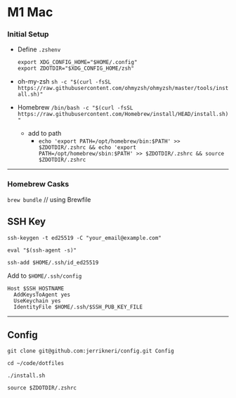 # M1 Mac

### Initial Setup

- Define `.zshenv`

  ```
  export XDG_CONFIG_HOME="$HOME/.config"
  export ZDOTDIR="$XDG_CONFIG_HOME/zsh"
  ```

- oh-my-zsh
`sh -c "$(curl -fsSL https://raw.githubusercontent.com/ohmyzsh/ohmyzsh/master/tools/install.sh)"`

- Homebrew
`/bin/bash -c "$(curl -fsSL https://raw.githubusercontent.com/Homebrew/install/HEAD/install.sh)"`
  - add to path
    - `echo 'export PATH=/opt/homebrew/bin:$PATH' >> $ZDOTDIR/.zshrc && echo 'export PATH=/opt/homebrew/sbin:$PATH' >> $ZDOTDIR/.zshrc && source $ZDOTDIR/.zshrc`

---

### Homebrew Casks

`brew bundle` // using Brewfile

## SSH Key

`ssh-keygen -t ed25519 -C "your_email@example.com"`

`eval "$(ssh-agent -s)"`

`ssh-add $HOME/.ssh/id_ed25519`

Add to `$HOME/.ssh/config`

```
Host $SSH_HOSTNAME
  AddKeysToAgent yes
  UseKeychain yes
  IdentityFile $HOME/.ssh/$SSH_PUB_KEY_FILE
```

---

## Config

`git clone git@github.com:jerrikneri/config.git Config`

`cd ~/code/dotfiles`

`./install.sh`

`source $ZDOTDIR/.zshrc`
